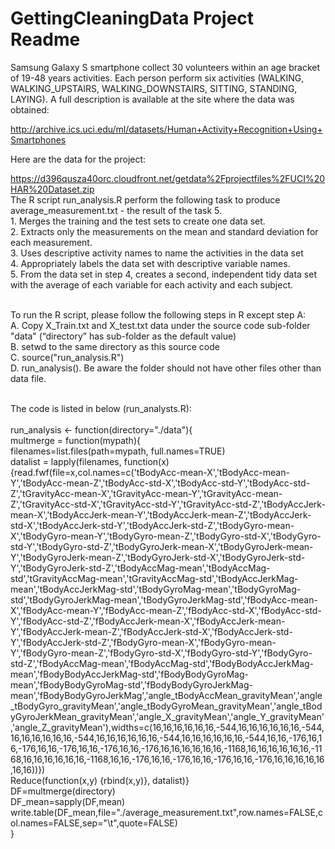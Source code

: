 # GettingCleaningData Project Readme
Samsung Galaxy S smartphone collect 30 volunteers within an age bracket of 19-48 years activities. Each person perform six activities (WALKING, WALKING_UPSTAIRS, WALKING_DOWNSTAIRS, SITTING, STANDING, LAYING). A full description is available at the site where the data was obtained: 

http://archive.ics.uci.edu/ml/datasets/Human+Activity+Recognition+Using+Smartphones 

Here are the data for the project: 

https://d396qusza40orc.cloudfront.net/getdata%2Fprojectfiles%2FUCI%20HAR%20Dataset.zip 
<br>
The R script run_analysis.R perform the following task to produce average_measurement.txt - the result of the task 5.
<br>1. Merges the training and the test sets to create one data set.
<br>2. Extracts only the measurements on the mean and standard deviation for each measurement.
<br>3. Uses descriptive activity names to name the activities in the data set
<br>4. Appropriately labels the data set with descriptive variable names. 
<br>5. From the data set in step 4, creates a second, independent tidy data set with the average of each variable for each activity and each subject.</br>

<br>To run the R script, please follow the following steps in R except step A:
<br>A. Copy X_Train.txt and X_test.txt data under the source code sub-folder "data"  (“directory” has sub-folder as the default value)
<br>B. setwd to the same directory as this source code
<br>C. source("run_analysis.R")
<br>D. run_analysis(). Be aware the folder should not have other files other than data file.

<br>The code is listed in below (run_analysts.R):</br>
<br>run_analysis <- function(directory="./data"){
<br>    multmerge = function(mypath){
<br>        filenames=list.files(path=mypath, full.names=TRUE)
<br>        datalist = lapply(filenames, function(x){read.fwf(file=x,col.names=c('tBodyAcc-mean-X','tBodyAcc-mean-Y','tBodyAcc-mean-Z','tBodyAcc-std-X','tBodyAcc-std-Y','tBodyAcc-std-Z','tGravityAcc-mean-X','tGravityAcc-mean-Y','tGravityAcc-mean-Z','tGravityAcc-std-X','tGravityAcc-std-Y','tGravityAcc-std-Z','tBodyAccJerk-mean-X','tBodyAccJerk-mean-Y','tBodyAccJerk-mean-Z','tBodyAccJerk-std-X','tBodyAccJerk-std-Y','tBodyAccJerk-std-Z','tBodyGyro-mean-X','tBodyGyro-mean-Y','tBodyGyro-mean-Z','tBodyGyro-std-X','tBodyGyro-std-Y','tBodyGyro-std-Z','tBodyGyroJerk-mean-X','tBodyGyroJerk-mean-Y','tBodyGyroJerk-mean-Z','tBodyGyroJerk-std-X','tBodyGyroJerk-std-Y','tBodyGyroJerk-std-Z','tBodyAccMag-mean','tBodyAccMag-std','tGravityAccMag-mean','tGravityAccMag-std','tBodyAccJerkMag-mean','tBodyAccJerkMag-std','tBodyGyroMag-mean','tBodyGyroMag-std','tBodyGyroJerkMag-mean','tBodyGyroJerkMag-std','fBodyAcc-mean-X','fBodyAcc-mean-Y','fBodyAcc-mean-Z','fBodyAcc-std-X','fBodyAcc-std-Y','fBodyAcc-std-Z','fBodyAccJerk-mean-X','fBodyAccJerk-mean-Y','fBodyAccJerk-mean-Z','fBodyAccJerk-std-X','fBodyAccJerk-std-Y','fBodyAccJerk-std-Z','fBodyGyro-mean-X','fBodyGyro-mean-Y','fBodyGyro-mean-Z','fBodyGyro-std-X','fBodyGyro-std-Y','fBodyGyro-std-Z','fBodyAccMag-mean','fBodyAccMag-std','fBodyBodyAccJerkMag-mean','fBodyBodyAccJerkMag-std','fBodyBodyGyroMag-mean','fBodyBodyGyroMag-std','fBodyBodyGyroJerkMag-mean','fBodyBodyGyroJerkMag','angle_tBodyAccMean_gravityMean','angle_tBodyGyro_gravityMean','angle_tBodyGyroMean_gravityMean','angle_tBodyGyroJerkMean_gravityMean','angle_X_gravityMean','angle_Y_gravityMean','angle_Z_gravityMean'),widths=c(16,16,16,16,16,16,-544,16,16,16,16,16,16,-544,16,16,16,16,16,16,-544,16,16,16,16,16,16,-544,16,16,16,16,16,16,-544,16,16,-176,16,16,-176,16,16,-176,16,16,-176,16,16,-176,16,16,16,16,16,16,-1168,16,16,16,16,16,16,-1168,16,16,16,16,16,16,-1168,16,16,-176,16,16,-176,16,16,-176,16,16,-176,16,16,16,16,16,16,16))})
<br>        Reduce(function(x,y) {rbind(x,y)}, datalist)}
<br>    DF=multmerge(directory)
<br>    DF_mean=sapply(DF,mean)
<br>    write.table(DF_mean,file="./average_measurement.txt",row.names=FALSE,col.names=FALSE,sep="\t",quote=FALSE)
<br>}


